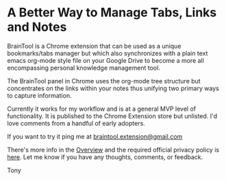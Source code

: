 # A Better Way to Manage Tabs, Links and Notes

BrainTool is a Chrome extension that can be used as a unique bookmarks/tabs manager but which also synchronizes with a plain text emacs org-mode style file on your Google Drive to become a more all encompassing personal knowledge management tool.

The BrainTool panel in Chrome uses the org-mode tree structure but concentrates on the links within your notes thus unifying two primary ways to capture information.

Currently it works for my workflow and is at a general MVP level of functionality. It is published to the Chrome Extension store but unlisted. I'd love comments from a handful of early adopters.

If you want to try it ping me at braintool.extension@gmail.com

There's more info in the [Overview](http://braintool.org/overview) and the required official privacy policy is [here](./BrainToolPrivacyPolicy.pdf). Let me know if you have any thoughts, comments, or feedback.

Tony 
